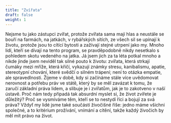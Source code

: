 ```yaml
---
title: "Zvířata"
draft: false
weight: 1
---
```


Nejsme tu jako zástupci zvířat, protože zvířata sama mají hlas a neustále se bouří na farmách, na jatkách, v rybářských sítích, ze všech sil se upínají k životu, protože jsou to cítící bytosti a zažívají stejné utrpení jako my. Mnoho lidí, kteří se dívají na tento program, se pravděpodobně nikdy nesetkalo s pohledem skotu vedeného na jatka. Já jsem jich za ta léta potkal mnoho a nikde jinde jsem neviděl tak silné pouto k životu: zvířata, která strkají čumáky mezi mříže, která křičí, vykazují známky stresu, kanibalismu, apatie, stereotypní chování, které svědčí o silném trápení; není to otázka empatie, ale spravedlnosti. Žijeme v době, kdy si začínáme stále více uvědomovat nerovnost a potřebu práv ve státě, který by se měl zavázat k tomu, že zaručí základní práva lidem, a slibuje je i zvířatům, jak je to zakotveno v naší ústavě. Proč nám tedy připadá tak absurdní myslet si, že život zvířete je důležitý? Proč se vysmíváme těm, kteří se to nestydí říci a bojují za svá práva? Vždyť my lidé jsme také součástí živočišné říše: jedno máme všichni společné, a to kritérium prožívání, vnímání a cítění, takže každý živočich by měl mít právo na život.
